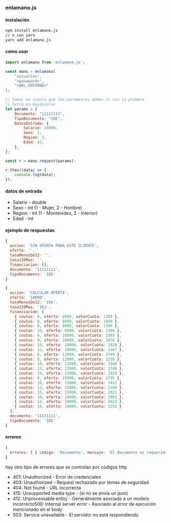 ### enlamano.js


#### instalación

```bash
npm install enlamano.js
// o con yarn
yarn add enlamano.js
```



#### como usar


```javascript
import enlamano from 'enlamano.js';

const mano = enlamano(
    "<usuario>",
    "<paswword>",
    "<URL_ENTORNO>"
);

// tomar en cuenta que los parámetros deben ir con la primera
// letra en mayúsculas
let params = {
    Documento: "11111111",
    TipoDocumento: "IDE",
    DatosEntrada: {
        Salario: 24000,
        Sexo: 1,
        Region: 1,
        Edad: 42,
    },
};

const r = mano.request(params);

r.then((data) => {
    console.log(data);
});

```

#### datos de entrada
- Salario - double
- Sexo - int (1 - Mujer, 2 - Hombre)
- Region - int (1 - Montevideo, 2 - Interior)
- Edad - int




#### ejemplo de respuestas

```javascript
{
  accion: 'SIN OFERTA PARA ESTE CLIENTE',
  oferta: '',
  tasaMenosDe12: '',
  tasa12OMas: '',
  financiacion: [],
  documento: '11111111',
  tipoDocumento: 'IDE'
}
```


```javascript
{
  accion: 'CALCULAR OFERTA',
  oferta: '18000',
  tasaMenosDe12: '156',
  tasa12OMas: '163',
  financiacion: [
    { coutas: 6, oferta: 6000, valorCuota: 1389 },
    { coutas: 6, oferta: 8000, valorCuota: 1846 },
    { coutas: 8, oferta: 8000, valorCuota: 1506 },
    { coutas: 10, oferta: 8000, valorCuota: 1306 },
    { coutas: 6, oferta: 10000, valorCuota: 2303 },
    { coutas: 8, oferta: 10000, valorCuota: 1878 },
    { coutas: 10, oferta: 10000, valorCuota: 1629 },
    { coutas: 12, oferta: 10000, valorCuota: 1467 },
    { coutas: 6, oferta: 12000, valorCuota: 2749 },
    { coutas: 8, oferta: 12000, valorCuota: 2239 },
    { coutas: 10, oferta: 12000, valorCuota: 1940 },
    { coutas: 12, oferta: 12000, valorCuota: 1746 },
    { coutas: 15, oferta: 12000, valorCuota: 1620 },
    { coutas: 8, oferta: 15000, valorCuota: 2795 },
    { coutas: 10, oferta: 15000, valorCuota: 2422 },
    { coutas: 12, oferta: 15000, valorCuota: 2180 },
    { coutas: 15, oferta: 15000, valorCuota: 2021 },
    { coutas: 10, oferta: 18000, valorCuota: 2903 },
    { coutas: 12, oferta: 18000, valorCuota: 2613 },
    { coutas: 18, oferta: 18000, valorCuota: 2252 }
  ],
  documento: '11111111',
  tipoDocumento: 'IDE'
}
```

#### errores

```javascript
{
  errores: [ { codigo: 'Documento', mensaje: 'El documento es requerido.' } ]
}
```

hay otro tipo de errores que se controlan por códigos http

- 401: Unauthorized ​-​ Error de credenciales
- 403: Unauthorized ​-​ Request rechazado por temas de seguridad
- 404: Not found ​-​ URL incorrecta
- 415: Unsupported media type ​-​ (si no se envía un json)
- 412: Unprocessable entity ​-​ Generalmente asociado a un modelo incorrecto500: Internal server error ​-​ Asociado al error de ejecución mencionado en el body
- 503: Service unavailable ​-​ El servidor no está respondiendo